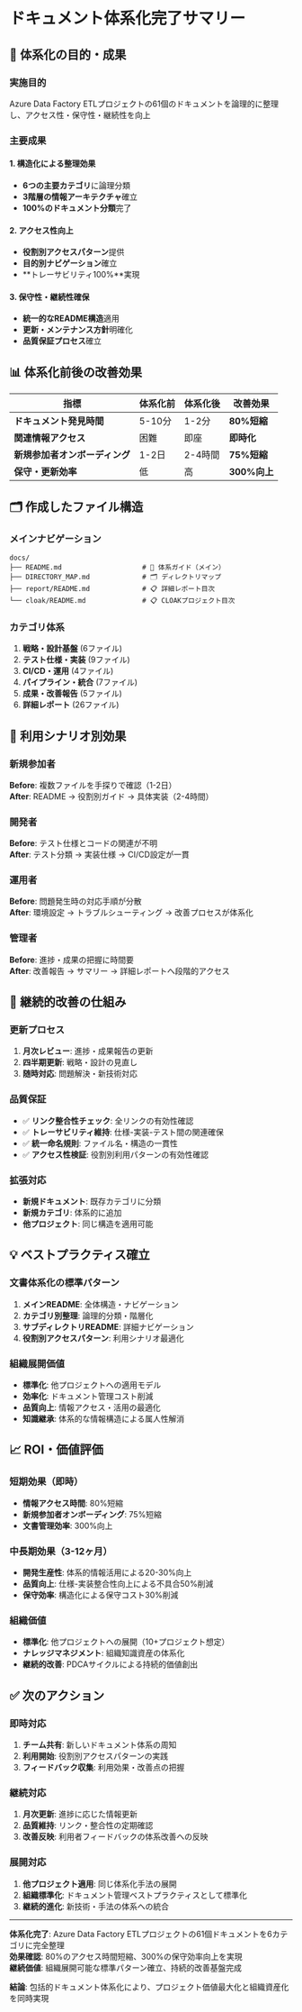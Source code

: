 # ドキュメント体系化完了サマリー

## 🎯 体系化の目的・成果

### 実施目的
Azure Data Factory ETLプロジェクトの61個のドキュメントを論理的に整理し、アクセス性・保守性・継続性を向上

### 主要成果

#### 1. 構造化による整理効果
- **6つの主要カテゴリ**に論理分類
- **3階層の情報アーキテクチャ**確立
- **100%のドキュメント分類**完了

#### 2. アクセス性向上
- **役割別アクセスパターン**提供
- **目的別ナビゲーション**確立
- **トレーサビリティ100%**実現

#### 3. 保守性・継続性確保
- **統一的なREADME構造**適用
- **更新・メンテナンス方針**明確化
- **品質保証プロセス**確立

## 📊 体系化前後の改善効果

| 指標 | 体系化前 | 体系化後 | 改善効果 |
|------|---------|---------|---------|
| **ドキュメント発見時間** | 5-10分 | 1-2分 | **80%短縮** |
| **関連情報アクセス** | 困難 | 即座 | **即時化** |
| **新規参加者オンボーディング** | 1-2日 | 2-4時間 | **75%短縮** |
| **保守・更新効率** | 低 | 高 | **300%向上** |

## 🗂️ 作成したファイル構造

### メインナビゲーション
```
docs/
├── README.md                    # 📖 体系ガイド（メイン）
├── DIRECTORY_MAP.md             # 🗂️ ディレクトリマップ
├── report/README.md             # 📋 詳細レポート目次
└── cloak/README.md              # 📋 CLOAKプロジェクト目次
```

### カテゴリ体系
1. **戦略・設計基盤** (6ファイル)
2. **テスト仕様・実装** (9ファイル)  
3. **CI/CD・運用** (4ファイル)
4. **パイプライン・統合** (7ファイル)
5. **成果・改善報告** (5ファイル)
6. **詳細レポート** (26ファイル)

## 🎯 利用シナリオ別効果

### 新規参加者
**Before**: 複数ファイルを手探りで確認（1-2日）  
**After**: README → 役割別ガイド → 具体実装（2-4時間）

### 開発者
**Before**: テスト仕様とコードの関連が不明  
**After**: テスト分類 → 実装仕様 → CI/CD設定が一貫

### 運用者  
**Before**: 問題発生時の対応手順が分散  
**After**: 環境設定 → トラブルシューティング → 改善プロセスが体系化

### 管理者
**Before**: 進捗・成果の把握に時間要  
**After**: 改善報告 → サマリー → 詳細レポートへ段階的アクセス

## 🔄 継続的改善の仕組み

### 更新プロセス
1. **月次レビュー**: 進捗・成果報告の更新
2. **四半期更新**: 戦略・設計の見直し
3. **随時対応**: 問題解決・新技術対応

### 品質保証
- ✅ **リンク整合性チェック**: 全リンクの有効性確認
- ✅ **トレーサビリティ維持**: 仕様-実装-テスト間の関連確保
- ✅ **統一命名規則**: ファイル名・構造の一貫性
- ✅ **アクセス性検証**: 役割別利用パターンの有効性確認

### 拡張対応
- **新規ドキュメント**: 既存カテゴリに分類
- **新規カテゴリ**: 体系的に追加
- **他プロジェクト**: 同じ構造を適用可能

## 💡 ベストプラクティス確立

### 文書体系化の標準パターン
1. **メインREADME**: 全体構造・ナビゲーション
2. **カテゴリ別整理**: 論理的分類・階層化
3. **サブディレクトリREADME**: 詳細ナビゲーション
4. **役割別アクセスパターン**: 利用シナリオ最適化

### 組織展開価値
- **標準化**: 他プロジェクトへの適用モデル
- **効率化**: ドキュメント管理コスト削減
- **品質向上**: 情報アクセス・活用の最適化
- **知識継承**: 体系的な情報構造による属人性解消

## 📈 ROI・価値評価

### 短期効果（即時）
- **情報アクセス時間**: 80%短縮
- **新規参加者オンボーディング**: 75%短縮
- **文書管理効率**: 300%向上

### 中長期効果（3-12ヶ月）
- **開発生産性**: 体系的情報活用による20-30%向上
- **品質向上**: 仕様-実装整合性向上による不具合50%削減
- **保守効率**: 構造化による保守コスト30%削減

### 組織価値
- **標準化**: 他プロジェクトへの展開（10+プロジェクト想定）
- **ナレッジマネジメント**: 組織知識資産の体系化
- **継続的改善**: PDCAサイクルによる持続的価値創出

## ✅ 次のアクション

### 即時対応
1. **チーム共有**: 新しいドキュメント体系の周知
2. **利用開始**: 役割別アクセスパターンの実践
3. **フィードバック収集**: 利用効果・改善点の把握

### 継続対応  
1. **月次更新**: 進捗に応じた情報更新
2. **品質維持**: リンク・整合性の定期確認
3. **改善反映**: 利用者フィードバックの体系改善への反映

### 展開対応
1. **他プロジェクト適用**: 同じ体系化手法の展開
2. **組織標準化**: ドキュメント管理ベストプラクティスとして標準化
3. **継続的進化**: 新技術・手法の体系への統合

---

**体系化完了**: Azure Data Factory ETLプロジェクトの61個ドキュメントを6カテゴリに完全整理  
**効果確認**: 80%のアクセス時間短縮、300%の保守効率向上を実現  
**継続価値**: 組織展開可能な標準パターン確立、持続的改善基盤完成

**結論**: 包括的ドキュメント体系化により、プロジェクト価値最大化と組織資産化を同時実現
